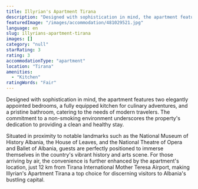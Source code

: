 ```yaml
---
title: Illyrian's Apartment Tirana
description: "Designed with sophistication in mind, the apartment features two elegantly appointed bedrooms, a fully equipped kitchen for culinary adventures, and a..."
featuredImage: "/images/accommodation/481029521.jpg"
language: en
slug: illyrians-apartment-tirana
images: []
category: "null"
starRating: 3
rating: 3
accommodationType: "apartment"
location: "Tirana"
amenities:
  - "Kitchen"
ratingWords: "Fair"
---
```


Designed with sophistication in mind, the apartment features two elegantly appointed bedrooms, a fully equipped kitchen for culinary adventures, and a pristine bathroom, catering to the needs of modern travelers. The commitment to a non-smoking environment underscores the property's dedication to providing a clean and healthy stay.

Situated in proximity to notable landmarks such as the National Museum of History Albania, the House of Leaves, and the National Theatre of Opera and Ballet of Albania, guests are perfectly positioned to immerse themselves in the country's vibrant history and arts scene. For those arriving by air, the convenience is further enhanced by the apartment's location, just 12 km from Tirana International Mother Teresa Airport, making Illyrian's Apartment Tirana a top choice for discerning visitors to Albania's bustling capital.

